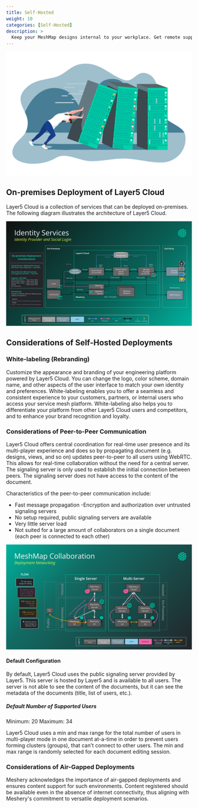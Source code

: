```yaml
---
title: Self-Hosted
weight: 10
categories: [Self-Hosted]
description: >
  Keep your MeshMap designs internal to your workplace. Get remote support from Layer5 when you need it.
---
```


![self-hosted](images/self-hosted.svg "image-right-no-shadow")

## On-premises Deployment of Layer5 Cloud

Layer5 Cloud is a collection of services that can be deployed on-premises. The following diagram illustrates the architecture of Layer5 Cloud.

![self-hosted-deployment](images/self-hosted-deployment.svg "image-center-no-shadow")

## Considerations of Self-Hosted Deployments

### White-labeling (Rebranding)

Customize the appearance and branding of your engineering platform powered by Layer5 Cloud. You can change the logo, color scheme, domain name, and other aspects of the user interface to match your own identity and preferences. White-labeling enables you to offer a seamless and consistent experience to your customers, partners, or internal users who access your service mesh platform. White-labeling also helps you to differentiate your platform from other Layer5 Cloud users and competitors, and to enhance your brand recognition and loyalty.

### Considerations of Peer-to-Peer Communication

Layer5 Cloud offers central coordination for real-time user presence and its multi-player experience and does so by propagating document (e.g. designs, views, and so on) updates peer-to-peer to all users using WebRTC. This allows for real-time collaboration without the need for a central server. The signaling server is only used to establish the initial connection between peers. The signaling server does not have access to the content of the document.

Characteristics of the peer-to-peer communication include:

- Fast message propagation
-Encryption and authorization over untrusted signaling servers
- No setup required, public signaling servers are available
- Very little server load
- Not suited for a large amount of collaborators on a single document (each peer is connected to each other)

![meshmap-collaboration-networking](images/meshmap-collaboration-networking.svg "image-center-no-shadow")

#### Default Configuration

By default, Layer5 Cloud uses the public signaling server provided by Layer5. This server is hosted by Layer5 and is available to all users. The server is not able to see the content of the documents, but it can see the metadata of the documents (title, list of users, etc.).

##### Default Number of Supported Users

Minimum: 20
Maximum: 34

Layer5 Cloud uses a min and max range for the total number of users in multi-player mode in one document at-a-time in order to prevent users forming clusters (groups), that can't connect to other users. The min and max range is randomly selected for each document editing session.

### Considerations of Air-Gapped Deployments

Meshery acknowledges the importance of air-gapped deployments and ensures content support for such environments. Content registered should be available even in the absence of internet connectivity, thus aligning with Meshery's commitment to versatile deployment scenarios.
